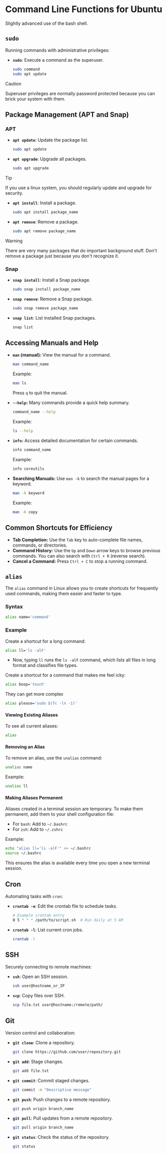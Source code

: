 # Command Line Functions for Ubuntu

Slightly advanced use of the bash shell.

## `sudo`
Running commands with administrative privileges:

- **`sudo`**: Execute a command as the superuser.
  ```bash
  sudo command
  sudo apt update
  ```

> [!CAUTION]
> Superuser privileges are normally password protected because you can brick your system with them.

## Package Management (APT and Snap)

### APT

- **`apt update`**: Update the package list.
  ```bash
  sudo apt update
  ```
- **`apt upgrade`**: Upgrade all packages.
  ```bash
  sudo apt upgrade
  ```

> [!TIP]
> If you use a linux system, you should regularly update and upgrade for security.

- **`apt install`**: Install a package.
  ```bash
  sudo apt install package_name
  ```
- **`apt remove`**: Remove a package.
  ```bash
  sudo apt remove package_name
  ```

> [!WARNING]
> There are very many packages that do important background stuff. Don't remove a package just because you don't recognize it.

### Snap
- **`snap install`**: Install a Snap package.
  ```bash
  sudo snap install package_name
  ```
- **`snap remove`**: Remove a Snap package.
  ```bash
  sudo snap remove package_name
  ```
- **`snap list`**: List installed Snap packages.
  ```bash
  snap list
  ```

## Accessing Manuals and Help

- **`man` (manual):** View the manual for a command.
  ```bash
  man command_name
  ```
  Example:
  ```bash
  man ls
  ```
  Press `q` to quit the manual.

- **`--help`:** Many commands provide a quick help summary.
  ```bash
  command_name --help
  ```
  Example:
  ```bash
  ls --help
  ```
- **`info`:** Access detailed documentation for certain commands.
  ```bash
  info command_name
  ```
  Example:
  ```bash
  info coreutils
  ```

- **Searching Manuals:**
  Use `man -k` to search the manual pages for a keyword.
  ```bash
  man -k keyword
  ```
  Example:
  ```bash
  man -k copy
  ```

## Common Shortcuts for Efficiency

- **Tab Completion:** Use the `Tab` key to auto-complete file names, commands, or directories.
- **Command History:** Use the `Up` and `Down` arrow keys to browse previous commands. You can also search with `Ctrl + R` (reverse search).
- **Cancel a Command:** Press `Ctrl + C` to stop a running command.

## `alias`

The `alias` command in Linux allows you to create shortcuts for frequently used commands, making them easier and faster to type.

### Syntax
```bash
alias name='command'
```

### Example
Create a shortcut for a long command:
```bash
alias ll='ls -alF'
```
- Now, typing `ll` runs the `ls -alF` command, which lists all files in long format and classifies file types.

Create a shortcut for a command that makes me feel icky:
```bash
alias boop='touch'
```

They can get more complex
```bash
alias please='sudo $(fc -ln -1)'
```

#### Viewing Existing Aliases
To see all current aliases:
```bash
alias
```

#### Removing an Alias
To remove an alias, use the `unalias` command:
```bash
unalias name
```
Example:
```bash
unalias ll
```

#### Making Aliases Permanent
Aliases created in a terminal session are temporary. To make them permanent, add them to your shell configuration file:
- For `bash`: Add to `~/.bashrc`
- For `zsh`: Add to `~/.zshrc`

Example:
```bash
echo "alias ll='ls -alF'" >> ~/.bashrc
source ~/.bashrc
```

This ensures the alias is available every time you open a new terminal session.


## Cron
Automating tasks with `cron`:

- **`crontab -e`**: Edit the crontab file to schedule tasks.
  ```bash
  # Example crontab entry
  0 5 * * * /path/to/script.sh  # Run daily at 5 AM
  ```
- **`crontab -l`**: List current cron jobs.
  ```bash
  crontab -l
  ```

## SSH
Securely connecting to remote machines:

- **`ssh`**: Open an SSH session.
  ```bash
  ssh user@hostname_or_IP
  ```
- **`scp`**: Copy files over SSH.
  ```bash
  scp file.txt user@hostname:/remote/path/
  ```

## Git
Version control and collaboration:

- **`git clone`**: Clone a repository.
  ```bash
  git clone https://github.com/user/repository.git
  ```
- **`git add`**: Stage changes.
  ```bash
  git add file.txt
  ```
- **`git commit`**: Commit staged changes.
  ```bash
  git commit -m "Descriptive message"
  ```
- **`git push`**: Push changes to a remote repository.
  ```bash
  git push origin branch_name
  ```
- **`git pull`**: Pull updates from a remote repository.
  ```bash
  git pull origin branch_name
  ```
- **`git status`**: Check the status of the repository.
  ```bash
  git status
